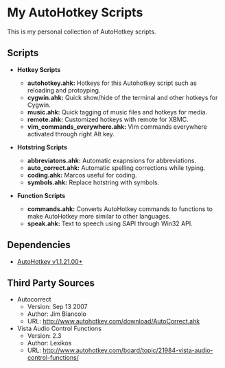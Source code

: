 My AutoHotkey Scripts
=====================

This is my personal collection of AutoHotkey scripts.

Scripts
-------

* __Hotkey Scripts__
  - __autohotkey.ahk:__ Hotkeys for this Autohotkey script such as reloading and protoyping.
  - __cygwin.ahk:__ Quick show/hide of the terminal and other hotkeys for Cygwin.
  - __music.ahk:__ Quick tagging of music files and hotkeys for media.
  - __remote.ahk:__ Customized hotkeys with remote for XBMC.
  - __vim_commands_everywhere.ahk:__ Vim commands everywhere activated through right Alt key.

* __Hotstring Scripts__
  - __abbreviatons.ahk:__ Automatic exapnsions for abbreviations.
  - __auto_correct.ahk:__ Automatic spelling corrections while typing.
  - __coding.ahk:__ Marcos useful for coding.
  - __symbols.ahk:__ Replace hotstring with symbols.

* __Function Scripts__
  - __commands.ahk:__ Converts AutoHotkey commands to functions to make AutoHotkey more similar to other languages.
  - __speak.ahk:__ Text to speech using SAPI through Win32 API.

Dependencies
------------
* [AutoHotkey v1.1.21.00+](http://ahkscript.org/)

Third Party Sources
-------------------
* Autocorrect
  - Version: Sep 13 2007
  - Author: Jim Biancolo
  - URL: http://www.autohotkey.com/download/AutoCorrect.ahk
* Vista Audio Control Functions
  - Version: 2.3
  - Author: Lexikos
  - URL: http://www.autohotkey.com/board/topic/21984-vista-audio-control-functions/
